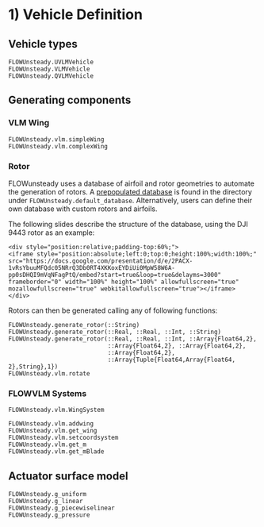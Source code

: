# 1) Vehicle Definition

## Vehicle types
```@docs
FLOWUnsteady.UVLMVehicle
FLOWUnsteady.VLMVehicle
FLOWUnsteady.QVLMVehicle
```

## Generating components

### VLM Wing
```@docs
FLOWUnsteady.vlm.simpleWing
FLOWUnsteady.vlm.complexWing
```

### Rotor

FLOWunsteady uses a database of airfoil and rotor geometries
to automate the generation of rotors. A
[prepopulated database](https://github.com/byuflowlab/FLOWUnsteady/tree/master/database)
is found in the directory under `FLOWUnsteady.default_database`.
Alternatively, users can define their own database with custom rotors and
airfoils.

The following slides describe the structure of the database, using the DJI 9443
rotor as an example:


```@raw html
<div style="position:relative;padding-top:60%;">
<iframe style="position:absolute;left:0;top:0;height:100%;width:100%;" src="https://docs.google.com/presentation/d/e/2PACX-1vRsYbuuMFQdc05NRrQ3Db0RT4XKKoxEYDiUi0MpW58W6A-pp0sDHQI9mVqNFagPtQ/embed?start=true&loop=true&delayms=3000" frameborder="0" width="100%" height="100%" allowfullscreen="true" mozallowfullscreen="true" webkitallowfullscreen="true"></iframe>
</div>
```

Rotors can then be generated calling any of following functions:

```@docs
FLOWUnsteady.generate_rotor(::String)
FLOWUnsteady.generate_rotor(::Real, ::Real, ::Int, ::String)
FLOWUnsteady.generate_rotor(::Real, ::Real, ::Int, ::Array{Float64,2},
                            ::Array{Float64,2}, ::Array{Float64,2},
                            ::Array{Float64,2},
                            ::Array{Tuple{Float64,Array{Float64, 2},String},1})
FLOWUnsteady.vlm.rotate
```

### FLOWVLM Systems
```@docs
FLOWUnsteady.vlm.WingSystem

FLOWUnsteady.vlm.addwing
FLOWUnsteady.vlm.get_wing
FLOWUnsteady.vlm.setcoordsystem
FLOWUnsteady.vlm.get_m
FLOWUnsteady.vlm.get_mBlade
```


## Actuator surface model
```@docs
FLOWUnsteady.g_uniform
FLOWUnsteady.g_linear
FLOWUnsteady.g_piecewiselinear
FLOWUnsteady.g_pressure
```
